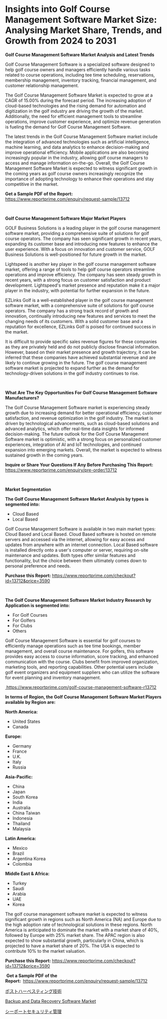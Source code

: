 <p><h1>Insights into Golf Course Management Software Market Size: Analysing Market Share, Trends, and Growth from 2024 to 2031</h1></p><p><strong>Golf Course Management Software Market Analysis and Latest Trends</strong></p>
<p><p>Golf Course Management Software is a specialized software designed to help golf course owners and managers efficiently handle various tasks related to course operations, including tee time scheduling, reservations, membership management, inventory tracking, financial management, and customer relationship management.</p><p>The Golf Course Management Software Market is expected to grow at a CAGR of 15.00% during the forecast period. The increasing adoption of cloud-based technologies and the rising demand for automation and digitization in the golf industry are driving the growth of the market. Additionally, the need for efficient management tools to streamline operations, improve customer experience, and optimize revenue generation is fueling the demand for Golf Course Management Software.</p><p>The latest trends in the Golf Course Management Software market include the integration of advanced technologies such as artificial intelligence, machine learning, and data analytics to enhance decision-making and improve operational efficiency. Mobile applications are also becoming increasingly popular in the industry, allowing golf course managers to access and manage information on-the-go. Overall, the Golf Course Management Software Market is expected to witness significant growth in the coming years as golf course owners increasingly recognize the importance of adopting technology to enhance their operations and stay competitive in the market.</p></p>
<p><strong>Get a Sample PDF of the Report:&nbsp;</strong> <a href="https://www.reportprime.com/enquiry/request-sample/13712">https://www.reportprime.com/enquiry/request-sample/13712</a></p>
<p>&nbsp;</p>
<p><strong>Golf Course Management Software Major Market Players</strong></p>
<p><p>GOLF Business Solutions is a leading player in the golf course management software market, providing a comprehensive suite of solutions for golf course operators. The company has seen significant growth in recent years, expanding its customer base and introducing new features to enhance the user experience. With a focus on innovation and customer service, GOLF Business Solutions is well-positioned for future growth in the market.</p><p>Lightspeed is another key player in the golf course management software market, offering a range of tools to help golf course operators streamline operations and improve efficiency. The company has seen steady growth in recent years, with a strong focus on customer satisfaction and product development. Lightspeed's market presence and reputation make it a major player in the industry, with potential for further expansion in the future.</p><p>EZLinks Golf is a well-established player in the golf course management software market, with a comprehensive suite of solutions for golf course operators. The company has a strong track record of growth and innovation, continually introducing new features and services to meet the changing needs of its customers. With a solid customer base and a reputation for excellence, EZLinks Golf is poised for continued success in the market.</p><p>It is difficult to provide specific sales revenue figures for these companies as they are privately held and do not publicly disclose financial information. However, based on their market presence and growth trajectory, it can be inferred that these companies have achieved substantial revenue and are likely to continue growing in the future. The golf course management software market is projected to expand further as the demand for technology-driven solutions in the golf industry continues to rise.</p></p>
<p>&nbsp;</p>
<p><strong>What Are The Key Opportunities For Golf Course Management Software Manufacturers?</strong></p>
<p><p>The Golf Course Management Software market is experiencing steady growth due to increasing demand for better operational efficiency, customer satisfaction, and revenue optimization in the golf industry. The market is driven by technological advancements, such as cloud-based solutions and advanced analytics, which offer real-time data insights for informed decision-making. The future outlook for the Golf Course Management Software market is optimistic, with a strong focus on personalized customer experiences, integration of AI and IoT technologies, and continued expansion into emerging markets. Overall, the market is expected to witness sustained growth in the coming years.</p></p>
<p><strong>Inquire or Share Your Questions If Any Before Purchasing This Report:</strong> <a href="https://www.reportprime.com/enquiry/pre-order/13712">https://www.reportprime.com/enquiry/pre-order/13712</a></p>
<p>&nbsp;</p>
<p><strong>Market Segmentation</strong></p>
<p><strong>The Golf Course Management Software Market Analysis by types is segmented into:</strong></p>
<p><ul><li>Cloud Based</li><li>Local Based</li></ul></p>
<p><p>Golf Course Management Software is available in two main market types: Cloud Based and Local Based. Cloud Based software is hosted on remote servers and accessed via the internet, allowing for easy access and updates from anywhere with an internet connection. Local Based software is installed directly onto a user's computer or server, requiring on-site maintenance and updates. Both types offer similar features and functionality, but the choice between them ultimately comes down to personal preference and needs.</p></p>
<p><strong>Purchase this Report:&nbsp;</strong><a href="https://www.reportprime.com/checkout?id=13712&price=3590">https://www.reportprime.com/checkout?id=13712&price=3590</a></p>
<p>&nbsp;</p>
<p><strong>The Golf Course Management Software Market Industry Research by Application is segmented into:</strong></p>
<p><ul><li>For Golf Courses</li><li>For Golfers</li><li>For Clubs</li><li>Others</li></ul></p>
<p><p>Golf Course Management Software is essential for golf courses to efficiently manage operations such as tee time bookings, member management, and overall course maintenance. For golfers, this software provides easy access to course information, score tracking, and enhanced communication with the course. Clubs benefit from improved organization, marketing tools, and reporting capabilities. Other potential users include golf event organizers and equipment suppliers who can utilize the software for event planning and inventory management.</p></p>
<p><a href="https://www.reportprime.com/golf-course-management-software-r13712">&nbsp;https://www.reportprime.com/golf-course-management-software-r13712</a></p>
<p><strong>In terms of Region, the Golf Course Management Software Market Players available by Region are:</strong></p>
<p>
    <p> <strong> North America: </strong>
        <ul>
            <li>United States</li>
            <li>Canada</li>
        </ul>
        </p> 
    <p> <strong> Europe: </strong>
        <ul>
            <li>Germany</li>
            <li>France</li>
            <li>U.K.</li>
            <li>Italy</li>
            <li>Russia</li>
        </ul>
        </p> 
    <p> <strong> Asia-Pacific: </strong>
        <ul>
            <li>China</li>
            <li>Japan</li>
            <li>South Korea</li>
            <li>India</li>
            <li>Australia</li>
            <li>China Taiwan</li>
            <li>Indonesia</li>
            <li>Thailand</li>
            <li>Malaysia</li>
        </ul>
        </p> 
    <p> <strong> Latin America: </strong>
        <ul>
            <li>Mexico</li>
            <li>Brazil</li>
            <li>Argentina Korea</li>
            <li>Colombia</li>
        </ul>
        </p> 
    <p> <strong> Middle East & Africa: </strong>
        <ul>
            <li>Turkey</li>
            <li>Saudi</li>
            <li>Arabia</li>
            <li>UAE</li>
            <li>Korea</li>
        </ul>
    </p>
    </p>
<p><p>The golf course management software market is expected to witness significant growth in regions such as North America (NA) and Europe due to the high adoption rate of technological solutions in these regions. North America is anticipated to dominate the market with a market share of 40%, followed by Europe with 25% market share. The APAC region is also expected to show substantial growth, particularly in China, which is projected to have a market share of 20%. The USA is expected to contribute 10% to the market valuation.</p></p>
<p><strong>Purchase this Report: </strong><a href="https://www.reportprime.com/checkout?id=13712&price=3590">https://www.reportprime.com/checkout?id=13712&price=3590</a></p>
<p>&nbsp;<strong>Get a Sample PDF of the Report:&nbsp;&nbsp;</strong><a href="https://www.reportprime.com/enquiry/request-sample/13712">https://www.reportprime.com/enquiry/request-sample/13712</a></p>
<p><strong></strong></p>
<p><p><a href="https://github.com/oqoeusbvpadwjs08/Market-Research-Report-List-2/blob/main/795717880489.md">ポストハーベスティング技術</a></p><p><a href="https://github.com/LibbySpencer2018/Market-Research-Report-List-1/blob/main/backup-and-data-recovery-software-market.md">Backup and Data Recovery Software Market</a></p><p><a href="https://github.com/AaronVargas43/Market-Research-Report-List-1/blob/main/625667380490.md">シーポートセキュリティ管理</a></p></p>